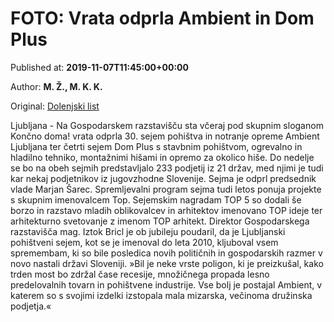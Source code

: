 
# FOTO: Vrata odprla Ambient in Dom Plus

Published at: **2019-11-07T11:45:00+00:00**

Author: **M. Ž., M. K. K.**

Original: [Dolenjski list](https://www.dolenjskilist.si/2019/11/07/228276/novice/dolenjska/FOTO_Vrata_odprla_Ambient_in_Dom_Plus/)

Ljubljana - Na Gospodarskem razstavišču sta včeraj pod skupnim sloganom Končno doma! vrata odprla 30. sejem pohištva in notranje opreme Ambient Ljubljana ter četrti sejem Dom Plus s stavbnim pohištvom, ogrevalno in hladilno tehniko, montažnimi hišami in opremo za okolico hiše. Do nedelje se bo na obeh sejmih predstavljalo 233 podjetij iz 21 držav, med njimi je tudi kar nekaj podjetnikov iz jugovzhodne Slovenije. Sejma je odprl predsednik vlade Marjan Šarec.
Spremljevalni program sejma tudi letos ponuja projekte s skupnim imenovalcem Top. Sejemskim nagradam TOP 5 so dodali še borzo in razstavo mladih oblikovalcev in arhitektov imenovano TOP ideje ter arhitekturno svetovanje z imenom TOP arhitekt.
Direktor Gospodarskega razstavišča mag. Iztok Bricl je ob jubileju poudaril, da je Ljubljanski pohištveni sejem, kot se je imenoval do leta 2010, kljuboval vsem spremembam, ki so bile posledica novih političnih in gospodarskih razmer v novo nastali državi Sloveniji. »Bil je neke vrste poligon, ki je preizkušal, kako trden most bo zdržal čase recesije, množičnega propada lesno predelovalnih tovarn in pohištvene industrije. Vse bolj je postajal Ambient, v katerem so s svojimi izdelki izstopala mala mizarska, večinoma družinska podjetja.«
